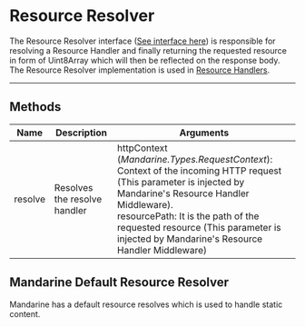 # Resource Resolver

The Resource Resolver interface ([See interface here](https://doc.deno.land/https/raw.githubusercontent.com/mandarineorg/mandarinets/master/mvc-framework/mandarine-mvc.ns.ts#MandarineMvc.HTTPResolvers.ResourceResolver)) is responsible for resolving a Resource Handler and finally returning the requested resource in form of Uint8Array which will then be reflected on the response body.  The Resource Resolver implementation is used in [Resource Handlers](/docs/mandarine/resource-handler).

----

## Methods

| Name | Description | Arguments |
| ---- | ----------- | --------- |
| resolve | Resolves the resolve handler | httpContext (_Mandarine.Types.RequestContext_): Context of the incoming HTTP request (This parameter is injected by Mandarine's Resource Handler Middleware). <br> resourcePath: It is the path of the requested resource (This parameter is injected by Mandarine's Resource Handler Middleware) |

## Mandarine Default Resource Resolver
Mandarine has a default resource resolves which is used to handle static content.
